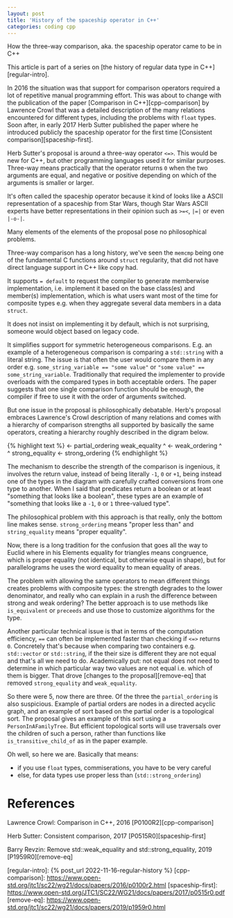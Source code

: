 ```yaml
---
layout: post
title: 'History of the spaceship operator in C++'
categories: coding cpp
---
```


How the three-way comparison, aka. the spaceship operator came to be in C++

This article is part of a series on [the history of regular data type in
C++][regular-intro].


In 2016 the situation was that support for comparison operators required a lot
of repetitive manual programming effort. This was about to change with the
publication of the paper [Comparison in C++][cpp-comparison] by Lawrence Crowl
that was a detailed description of the many relations encountered for different
types, including the problems with `float` types. Soon after, in early 2017
Herb Sutter published the paper where he introduced publicly the spaceship
operator for the first time [Consistent comparison][spaceship-first].

Herb Sutter's proposal is around a three-way operator `<=>`. This would be new
for C++, but other programming languages used it for similar purposes.
Three-way means practically that the operator returns `0` when the two
arguments are equal, and negative or positive depending on which of the
arguments is smaller or larger.

It's often called the spaceship operator because it kind of looks like a ASCII
representation of a spaceship from Star Wars, though Star Wars ASCII experts
have better representations in their opinion such as `>=<`, `|=|` or even `|-o-|`.

Many elements of the elements of the proposal pose no philosophical problems.

Three-way comparison has a long history, we've seen the `memcmp` being one of
the fundamental C functions around `struct` regularity, that did not have
direct language support in C++ like copy had.

It supports `= default` to request the compiler to generate memberwise
implementation, i.e. implement it based on the base class(es) and member(s)
implementation, which is what users want most of the time for composite types
e.g. when they aggregate several data members in a data `struct`.

It does not insist on implementing it by default, which is not surprising,
someone would object based on legacy code.

It simplifies support for symmetric heterogeneous comparisons. E.g. an example
of a heterogeneous comparison is comparing a `std::string` with a literal
string. The issue is that often the user would compare them in any order e.g.
`some_string_variable == "some value"` or `"some value" ==
some_string_variable`. Traditionally that required the implementer to provide
overloads with the compared types in both acceptable orders. The paper suggests
that one single comparison function should be enough, the compiler if free to
use it with the order of arguments switched.

But one issue in the proposal is philosophically debatable. Herb's proposal
embraces Lawrence's Crowl description of many relations and comes with a
hierarchy of comparison strengths all supported by basically the same
operators, creating a hierarchy roughly described in the digram below.

{% highlight text %}
                <- partial_ordering
 weak_equality           ^
                <-  weak_ordering
       ^                 ^
strong_equality <- strong_ordering
{% endhighlight %}

The mechanism to describe the strength of the comparison is ingenious, it
involves the return value, instead of being literally `-1`, `0` or `+1`, being
instead one of the types in the diagram with carefully crafted conversions from
one type to another. When I said that predicates return a boolean or at least
"something that looks like a boolean", these types are an example of "something
that looks like a `-1`, `0` or `1` three-valued type".

The philosophical problem with this approach is that really, only the bottom
line makes sense. `strong_ordering` means "proper less than" and
`string_equality` means "proper equality".

Now, there is a long tradition for the confusion that goes all the way to
Euclid where in his Elements equality for triangles means congruence, which is
proper equality (not identical, but otherwise equal in shape), but for
parallelograms he uses the word equality to mean equality of areas.

The problem with allowing the same operators to mean different things creates
problems with composite types: the strength degrades to the lower denominator,
and really who can explain in a rush the difference between strong and weak
ordering? The better approach is to use methods like `is_equivalent` or
`preceeds` and use those to customize algorithms for the type.

Another particular technical issue is that in terms of the computation
efficiency, `==` can often be implemented faster than checking if `<=>` returns
`0`. Concretely that's because when comparing two containers e.g. `std::vector`
or `std::string`, if the their size is different they are not equal and that's
all we need to do. Academically put: not equal does not need to determine in
which particular way two values are not equal i.e. which of them is bigger.
That drove [changes to the proposal][remove-eq] that removed `strong_equality`
and `weak_equality`.

So there were 5, now there are three. Of the three the `partial_ordering` is
also suspicious. Example of partial orders are nodes in a directed acyclic
graph, and an example of sort based on the partial order is a topological sort.
The proposal gives an example of this sort using a `PersonInAFamilyTree`. But
efficient topological sorts will use traversals over the children of such a
person, rather than functions like `is_transitive_child_of` as in the paper
example.

Oh well, so here we are. Basically that means:
- if you use `float` types, commiserations, you have to be very careful
- else, for data types use proper less than (`std::strong_ordering`)

# References

Lawrence Crowl: Comparison in C++, 2016 [P0100R2][cpp-comparison]

Herb Sutter: Consistent comparison, 2017 [P0515R0][spaceship-first]

Barry Revzin: Remove std::weak_equality and std::strong_equality, 2019
[P1959R0][remove-eq]

[regular-intro]:    {% post_url 2022-11-16-regular-history %}
[cpp-comparison]:   https://www.open-std.org/jtc1/sc22/wg21/docs/papers/2016/p0100r2.html
[spaceship-first]:  https://www.open-std.org/JTC1/SC22/WG21/docs/papers/2017/p0515r0.pdf
[remove-eq]:        https://www.open-std.org/jtc1/sc22/wg21/docs/papers/2019/p1959r0.html

